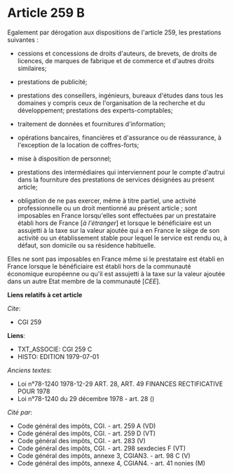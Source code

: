 # Article 259 B

Egalement par dérogation aux dispositions de l'article 259, les prestations suivantes :

- cessions et concessions de droits d'auteurs, de brevets, de droits de licences, de marques de fabrique et de commerce et
d'autres droits similaires;

- prestations de publicité;

- prestations des conseillers, ingénieurs, bureaux d'études dans tous les domaines y compris ceux de l'organisation de la
recherche et du développement; prestations des experts-comptables;

- traitement de données et fournitures d'information;

- opérations bancaires, financières et d'assurance ou de réassurance, à l'exception de la location de coffres-forts;

- mise à disposition de personnel;

- prestations des intermédiaires qui interviennent pour le compte d'autrui dans la fourniture des prestations de services
désignées au présent article;

- obligation de ne pas exercer, même à titre partiel, une activité professionnelle ou un droit mentionné au présent article ;
sont imposables en France lorsqu'elles sont effectuées par un prestataire établi hors de France [*à l'étranger*] et lorsque
le bénéficiaire est un assujetti à la taxe sur la valeur ajoutée qui a en France le siège de son activité ou un établissement
stable pour lequel le service est rendu ou, à défaut, son domicile ou sa résidence habituelle.

Elles ne sont pas imposables en France même si le prestataire est établi en France lorsque le bénéficiaire est établi hors de
la communauté économique européenne ou qu'il est assujetti à la taxe sur la valeur ajoutée dans un autre Etat membre de la
communauté [*CEE*].

**Liens relatifs à cet article**

_Cite_:

  - CGI 259

**Liens**:

  - TXT_ASSOCIE: CGI 259 C
  - HISTO: EDITION 1979-07-01

_Anciens textes_:

  - Loi n°78-1240 1978-12-29 ART. 28, ART. 49 FINANCES RECTIFICATIVE POUR 1978
  - Loi n°78-1240 du 29 décembre 1978 - art. 28 ()

_Cité par_:

  - Code général des impôts, CGI. - art. 259 A (VD)
  - Code général des impôts, CGI. - art. 259 D (VT)
  - Code général des impôts, CGI. - art. 283 (V)
  - Code général des impôts, CGI. - art. 298 sexdecies F (VT)
  - Code général des impôts, annexe 3, CGIAN3. - art. 98 C (V)
  - Code général des impôts, annexe 4, CGIAN4. - art. 41 nonies (M)
